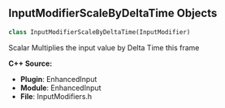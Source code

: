 ## InputModifierScaleByDeltaTime Objects

```python
class InputModifierScaleByDeltaTime(InputModifier)
```

Scalar
Multiplies the input value by Delta Time this frame

**C++ Source:**

- **Plugin**: EnhancedInput
- **Module**: EnhancedInput
- **File**: InputModifiers.h

<a id="unreal.InputModifierNegate"></a>